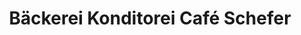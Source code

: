 ---
title: "Bäckerei Konditorei Café Schefer"
url: /freienbach/baeckerei-konditorei-cafe-schefer/
shop: Bäckerei
---